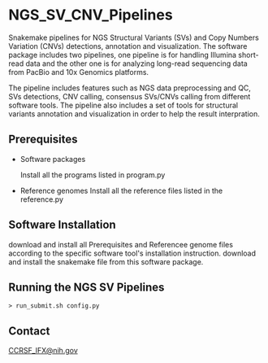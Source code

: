# NGS_SV_CNV_Pipelines

Snakemake pipelines for NGS Structural Variants (SVs) and Copy Numbers Variation (CNVs) detections, annotation and visualization. The software package includes two pipelines, one pipeline is for handling Illumina short-read data and the other one is 
for analyzing long-read sequencing data from PacBio and 10x Genomics platforms.

The pipeline includes features such as NGS data preprocessing and QC, SVs detections, CNV calling, consensus SVs/CNVs calling from different software tools. The pipeline also includes a set of tools for structural variants annotation and visualization in order to help the result interpration.


## Prerequisites

 * Software packages
 
   Install all the programs listed in program.py 
   
 * Reference genomes
   Install all the reference files listed in the reference.py
   

## Software Installation

   download and install all Prerequisites and Referencee genome files according to the specific software tool's installation instruction.
   download and install the snakemake file from this software package.

## Running the NGS SV Pipelines


    > run_submit.sh config.py

## Contact

  CCRSF_IFX@nih.gov



